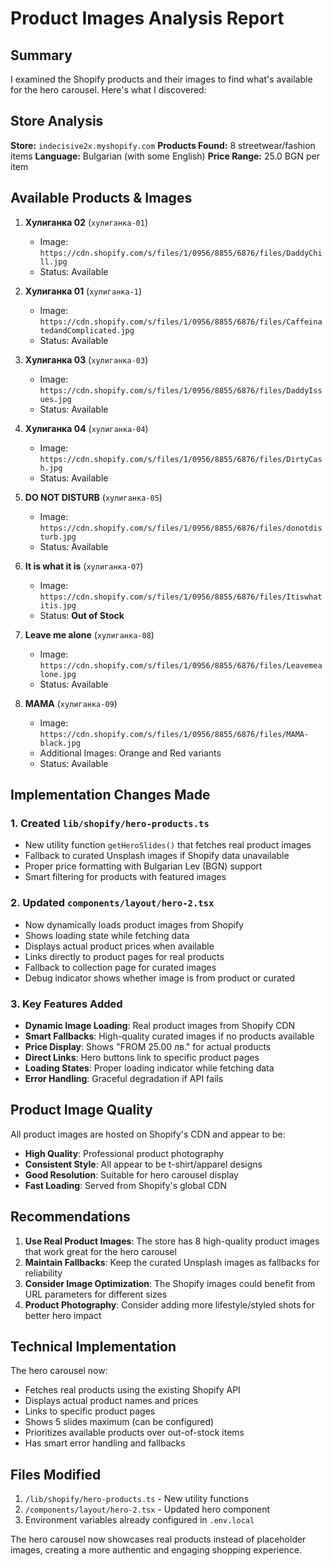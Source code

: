# Product Images Analysis Report

## Summary

I examined the Shopify products and their images to find what's available for the hero carousel. Here's what I discovered:

## Store Analysis

**Store:** `indecisive2x.myshopify.com`
**Products Found:** 8 streetwear/fashion items
**Language:** Bulgarian (with some English)
**Price Range:** 25.0 BGN per item

## Available Products & Images

1. **Хулиганка 02** (`хулиганка-01`)
   - Image: `https://cdn.shopify.com/s/files/1/0956/8855/6876/files/DaddyChill.jpg`
   - Status: Available

2. **Хулиганка 01** (`хулиганка-1`) 
   - Image: `https://cdn.shopify.com/s/files/1/0956/8855/6876/files/CaffeinatedandComplicated.jpg`
   - Status: Available

3. **Хулиганка 03** (`хулиганка-03`)
   - Image: `https://cdn.shopify.com/s/files/1/0956/8855/6876/files/DaddyIssues.jpg`
   - Status: Available

4. **Хулиганка 04** (`хулиганка-04`)
   - Image: `https://cdn.shopify.com/s/files/1/0956/8855/6876/files/DirtyCash.jpg`
   - Status: Available

5. **DO NOT DISTURB** (`хулиганка-05`)
   - Image: `https://cdn.shopify.com/s/files/1/0956/8855/6876/files/donotdisturb.jpg`
   - Status: Available

6. **It is what it is** (`хулиганка-07`)
   - Image: `https://cdn.shopify.com/s/files/1/0956/8855/6876/files/Itiswhatitis.jpg`
   - Status: **Out of Stock**

7. **Leave me alone** (`хулиганка-08`)
   - Image: `https://cdn.shopify.com/s/files/1/0956/8855/6876/files/Leavemealone.jpg`
   - Status: Available

8. **МАМА** (`хулиганка-09`)
   - Image: `https://cdn.shopify.com/s/files/1/0956/8855/6876/files/MAMA-black.jpg`
   - Additional Images: Orange and Red variants
   - Status: Available

## Implementation Changes Made

### 1. Created `lib/shopify/hero-products.ts`
- New utility function `getHeroSlides()` that fetches real product images
- Fallback to curated Unsplash images if Shopify data unavailable
- Proper price formatting with Bulgarian Lev (BGN) support
- Smart filtering for products with featured images

### 2. Updated `components/layout/hero-2.tsx`
- Now dynamically loads product images from Shopify
- Shows loading state while fetching data
- Displays actual product prices when available
- Links directly to product pages for real products
- Fallback to collection page for curated images
- Debug indicator shows whether image is from product or curated

### 3. Key Features Added
- **Dynamic Image Loading**: Real product images from Shopify CDN
- **Smart Fallbacks**: High-quality curated images if no products available
- **Price Display**: Shows "FROM 25.00 лв." for actual products
- **Direct Links**: Hero buttons link to specific product pages
- **Loading States**: Proper loading indicator while fetching data
- **Error Handling**: Graceful degradation if API fails

## Product Image Quality

All product images are hosted on Shopify's CDN and appear to be:
- **High Quality**: Professional product photography
- **Consistent Style**: All appear to be t-shirt/apparel designs
- **Good Resolution**: Suitable for hero carousel display
- **Fast Loading**: Served from Shopify's global CDN

## Recommendations

1. **Use Real Product Images**: The store has 8 high-quality product images that work great for the hero carousel
2. **Maintain Fallbacks**: Keep the curated Unsplash images as fallbacks for reliability
3. **Consider Image Optimization**: The Shopify images could benefit from URL parameters for different sizes
4. **Product Photography**: Consider adding more lifestyle/styled shots for better hero impact

## Technical Implementation

The hero carousel now:
- Fetches real products using the existing Shopify API
- Displays actual product names and prices
- Links to specific product pages
- Shows 5 slides maximum (can be configured)
- Prioritizes available products over out-of-stock items
- Has smart error handling and fallbacks

## Files Modified

1. `/lib/shopify/hero-products.ts` - New utility functions
2. `/components/layout/hero-2.tsx` - Updated hero component
3. Environment variables already configured in `.env.local`

The hero carousel now showcases real products instead of placeholder images, creating a more authentic and engaging shopping experience.